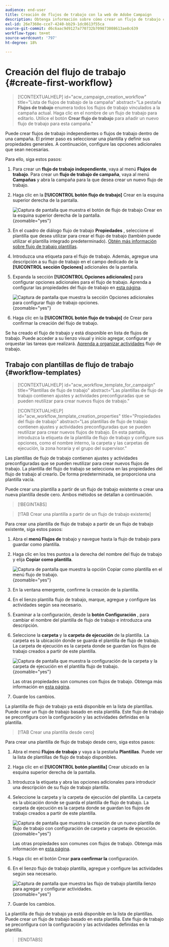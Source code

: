 ```yaml
---
audience: end-user
title: Creación de flujos de trabajo con la web de Adobe Campaign
description: Obtenga información sobre cómo crear un flujo de trabajo con Adobe Campaign Web
exl-id: 26e7360e-cce7-4240-bb29-1dc8613f55ca
source-git-commit: d6c6aac9d9127a770732b709873008613ae8c639
workflow-type: tm+mt
source-wordcount: '797'
ht-degree: 18%

---
```


# Creación del flujo de trabajo {#create-first-workflow}

>[!CONTEXTUALHELP]
>id="acw_campaign_creation_workflow"
>title="Lista de flujos de trabajo de la campaña"
>abstract="La pestaña **Flujos de trabajo** enumera todos los flujos de trabajo vinculados a la campaña actual. Haga clic en el nombre de un flujo de trabajo para editarlo. Utilice el botón **Crear flujo de trabajo** para añadir un nuevo flujo de trabajo para esta campaña."

Puede crear flujos de trabajo independientes o flujos de trabajo dentro de una campaña. El primer paso es seleccionar una plantilla y definir sus propiedades generales. A continuación, configure las opciones adicionales que sean necesarias.

Para ello, siga estos pasos:

1. Para crear un **flujo de trabajo independiente**, vaya al menú **Flujos de trabajo**. Para crear un **flujo de trabajo de campaña**, vaya al menú **Campañas** y abra la campaña para la que desea crear un nuevo flujo de trabajo.

1. Haga clic en la **[!UICONTROL botón flujo de trabajo]** Crear en la esquina superior derecha de la pantalla.

   ![Captura de pantalla que muestra el botón de flujo de trabajo Crear en la esquina superior derecha de la pantalla.](assets/workflow-create.png){zoomable="yes"}

1. En el cuadro de diálogo flujo de trabajo **Propiedades** , seleccione el plantilla que desea utilizar para crear el flujo de trabajo (también puede utilizar el plantilla integrado predeterminado). [Obtén más información sobre flujo de trabajo plantillas](#workflow-templates).

1. Introduzca una etiqueta para el flujo de trabajo. Además, agregue una descripción a su flujo de trabajo en el campo dedicado de la **[!UICONTROL sección Opciones]** adicionales de la pantalla.

1. Expanda la sección **[!UICONTROL Opciones adicionales]** para configurar opciones adicionales para el flujo de trabajo. Aprenda a configurar las propiedades del flujo de trabajo en [esta página](workflow-settings.md#properties).

   ![Captura de pantalla que muestra la sección Opciones adicionales para configurar flujo de trabajo opciones.](assets/workflow-additional-options.png){zoomable="yes"}

1. Haga clic en la **[!UICONTROL botón flujo de trabajo]** de Crear para confirmar la creación del flujo de trabajo.

Se ha creado el flujo de trabajo y está disponible en lista de flujos de trabajo. Puede acceder a su lienzo visual y inicio agregar, configurar y orquestar las tareas que realizará. [Aprenda a organizar actividades](orchestrate-activities.md) flujo de trabajo.

## Trabajo con plantillas de flujo de trabajo {#workflow-templates}

>[!CONTEXTUALHELP]
>id="acw_workflow_template_for_campaign"
>title="Plantillas de flujo de trabajo"
>abstract="Las plantillas de flujo de trabajo contienen ajustes y actividades preconfiguradas que se pueden reutilizar para crear nuevos flujos de trabajo."

>[!CONTEXTUALHELP]
>id="acw_workflow_template_creation_properties"
>title="Propiedades del flujo de trabajo"
>abstract="Las plantillas de flujo de trabajo contienen ajustes y actividades preconfiguradas que se pueden reutilizar para crear nuevos flujos de trabajo. En esta pantalla, introduzca la etiqueta de la plantilla de flujo de trabajo y configure sus opciones, como el nombre interno, la carpeta y las carpetas de ejecución, la zona horaria y el grupo del supervisor."

Las plantillas de flujo de trabajo contienen ajustes y actividades preconfiguradas que se pueden reutilizar para crear nuevos flujos de trabajo. La plantilla del flujo de trabajo se selecciona en las propiedades del flujo de trabajo al crearlo. De forma predeterminada, se proporciona una plantilla vacía.

Puede crear una plantilla a partir de un flujo de trabajo existente o crear una nueva plantilla desde cero. Ambos métodos se detallan a continuación.

>[!BEGINTABS]

>[!TAB Crear una plantilla a partir de un flujo de trabajo existente]

Para crear una plantilla de flujo de trabajo a partir de un flujo de trabajo existente, siga estos pasos:

1. Abra el **menú Flujos de** trabajo y navegue hasta la flujo de trabajo para guardar como plantilla.
1. Haga clic en los tres puntos a la derecha del nombre del flujo de trabajo y elija **Copiar como plantilla**.

   ![Captura de pantalla que muestra la opción Copiar como plantilla en el menú flujo de trabajo.](assets/wf-copy-as-template.png){zoomable="yes"}

1. En la ventana emergente, confirme la creación de la plantilla.
1. En el lienzo plantilla flujo de trabajo, marque, agregue y configure las actividades según sea necesario.
1. Examinar a la configuración, desde la **botón Configuración** , para cambiar el nombre del plantilla de flujo de trabajo e introduzca una descripción.
1. Seleccione la **carpeta** y la **carpeta de ejecución** de la plantilla. La carpeta es la ubicación donde se guarda el plantilla de flujo de trabajo. La carpeta de ejecución es la carpeta donde se guardan los flujos de trabajo creados a partir de este plantilla.

   ![Captura de pantalla que muestra la configuración de la carpeta y la carpeta de ejecución en el plantilla flujo de trabajo.](assets/wf-settings-template.png){zoomable="yes"}

   Las otras propiedades son comunes con flujos de trabajo. Obtenga más información en [esta página](workflow-settings.md#properties).

1. Guarde los cambios.

La plantilla de flujo de trabajo ya está disponible en la lista de plantillas. Puede crear un flujo de trabajo basado en esta plantilla. Este flujo de trabajo se preconfigura con la configuración y las actividades definidas en la plantilla.

>[!TAB Crear una plantilla desde cero]

Para crear una plantilla de flujo de trabajo desde cero, siga estos pasos:

1. Abra el menú **Flujos de trabajo** y vaya a la pestaña **Plantillas**. Puede ver la lista de plantillas de flujo de trabajo disponibles.
1. Haga clic en el **[!UICONTROL botón plantilla]** Crear ubicado en la esquina superior derecha de la pantalla.
1. Introduzca la etiqueta y abra las opciones adicionales para introducir una descripción de su flujo de trabajo plantilla.
1. Seleccione la carpeta y la carpeta de ejecución del plantilla. La carpeta es la ubicación donde se guarda el plantilla de flujo de trabajo. La carpeta de ejecución es la carpeta donde se guardan los flujos de trabajo creados a partir de este plantilla.

   ![Captura de pantalla que muestra la creación de un nuevo plantilla de flujo de trabajo con configuración de carpeta y carpeta de ejecución.](assets/new-wf-template.png){zoomable="yes"}

   Las otras propiedades son comunes con flujos de trabajo. Obtenga más información en [esta página](workflow-settings.md#properties).

1. Haga clic en el botón Crear **para confirmar la** configuración.
1. En el lienzo flujo de trabajo plantilla, agregue y configure las actividades según sea necesario.

   ![Captura de pantalla que muestra las flujo de trabajo plantilla lienzo para agregar y configurar actividades.](assets/wf-template-activities.png){zoomable="yes"}

1. Guarde los cambios.

La plantilla de flujo de trabajo ya está disponible en la lista de plantillas. Puede crear un flujo de trabajo basado en esta plantilla. Este flujo de trabajo se preconfigura con la configuración y las actividades definidas en la plantilla.

>[!ENDTABS]